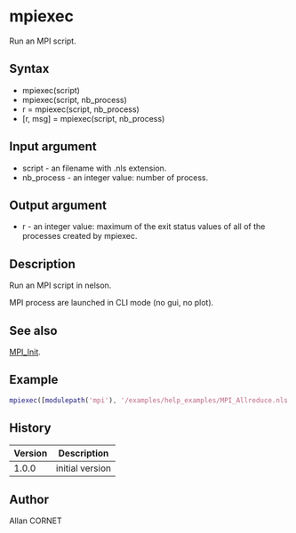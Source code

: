 

# mpiexec

Run an MPI script.

## Syntax

- mpiexec(script)
- mpiexec(script, nb_process)
- r = mpiexec(script, nb_process)
- [r, msg] = mpiexec(script, nb_process)

## Input argument

 - script - an filename with .nls extension.
 - nb_process - an integer value: number of process.

## Output argument

 - r - an integer value: maximum of the exit status values of all of the processes created by mpiexec.

## Description


  <p>Run an MPI script in nelson.</p>
  <p>MPI process are launched in CLI mode (no gui, no plot).</p>


## See also

[MPI_Init](MPI_Init.md).
## Example

```matlab
mpiexec([modulepath('mpi'), '/examples/help_examples/MPI_Allreduce.nls'], 4)
```

## History

|Version|Description|
|------|------|
|1.0.0|initial version|


## Author

Allan CORNET



